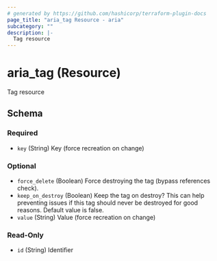 ```yaml
---
# generated by https://github.com/hashicorp/terraform-plugin-docs
page_title: "aria_tag Resource - aria"
subcategory: ""
description: |-
  Tag resource
---
```


# aria_tag (Resource)

Tag resource



<!-- schema generated by tfplugindocs -->
## Schema

### Required

- `key` (String) Key (force recreation on change)

### Optional

- `force_delete` (Boolean) Force destroying the tag (bypass references check).
- `keep_on_destroy` (Boolean) Keep the tag on destroy?
This can help preventing issues if this tag should never be destroyed for good reasons.
Default value is false.
- `value` (String) Value (force recreation on change)

### Read-Only

- `id` (String) Identifier
